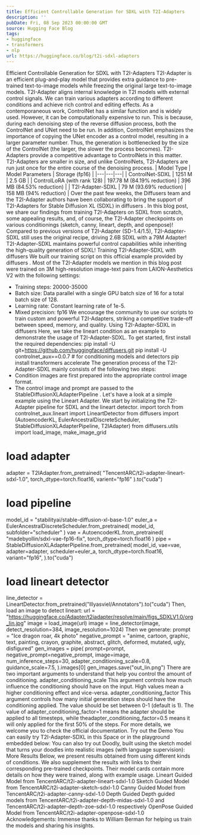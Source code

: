 ```yaml
---
title: Efficient Controllable Generation for SDXL with T2I-Adapters
description: ''
pubDate: Fri, 08 Sep 2023 00:00:00 GMT
source: Hugging Face Blog
tags:
- huggingface
- transformers
- nlp
url: https://huggingface.co/blog/t2i-sdxl-adapters
---
```


Efficient Controllable Generation for SDXL with T2I-Adapters
T2I-Adapter is an efficient plug-and-play model that provides extra guidance to pre-trained text-to-image models while freezing the original large text-to-image models. T2I-Adapter aligns internal knowledge in T2I models with external control signals. We can train various adapters according to different conditions and achieve rich control and editing effects.
As a contemporaneous work, ControlNet has a similar function and is widely used. However, it can be computationally expensive to run. This is because, during each denoising step of the reverse diffusion process, both the ControlNet and UNet need to be run. In addition, ControlNet emphasizes the importance of copying the UNet encoder as a control model, resulting in a larger parameter number. Thus, the generation is bottlenecked by the size of the ControlNet (the larger, the slower the process becomes).
T2I-Adapters provide a competitive advantage to ControlNets in this matter. T2I-Adapters are smaller in size, and unlike ControlNets, T2I-Adapters are run just once for the entire course of the denoising process.
| Model Type | Model Parameters | Storage (fp16) |
|---|---|---|
| ControlNet-SDXL | 1251 M | 2.5 GB |
| ControlLoRA (with rank 128) | 197.78 M (84.19% reduction) | 396 MB (84.53% reduction) |
| T2I-Adapter-SDXL | 79 M (93.69% reduction) | 158 MB (94% reduction) |
Over the past few weeks, the Diffusers team and the T2I-Adapter authors have been collaborating to bring the support of T2I-Adapters for Stable Diffusion XL (SDXL) in diffusers
. In this blog post, we share our findings from training T2I-Adapters on SDXL from scratch, some appealing results, and, of course, the T2I-Adapter checkpoints on various conditionings (sketch, canny, lineart, depth, and openpose)!
Compared to previous versions of T2I-Adapter (SD-1.4/1.5), T2I-Adapter-SDXL still uses the original recipe, driving 2.6B SDXL with a 79M Adapter! T2I-Adapter-SDXL maintains powerful control capabilities while inheriting the high-quality generation of SDXL!
Training T2I-Adapter-SDXL with diffusers
We built our training script on this official example provided by diffusers
.
Most of the T2I-Adapter models we mention in this blog post were trained on 3M high-resolution image-text pairs from LAION-Aesthetics V2 with the following settings:
- Training steps: 20000-35000
- Batch size: Data parallel with a single GPU batch size of 16 for a total batch size of 128.
- Learning rate: Constant learning rate of 1e-5.
- Mixed precision: fp16
We encourage the community to use our scripts to train custom and powerful T2I-Adapters, striking a competitive trade-off between speed, memory, and quality.
Using T2I-Adapter-SDXL in diffusers
Here, we take the lineart condition as an example to demonstrate the usage of T2I-Adapter-SDXL. To get started, first install the required dependencies:
pip install -U git+https://github.com/huggingface/diffusers.git
pip install -U controlnet_aux==0.0.7 # for conditioning models and detectors
pip install transformers accelerate
The generation process of the T2I-Adapter-SDXL mainly consists of the following two steps:
- Condition images are first prepared into the appropriate control image format.
- The control image and prompt are passed to the
StableDiffusionXLAdapterPipeline
.
Let's have a look at a simple example using the Lineart Adapter. We start by initializing the T2I-Adapter pipeline for SDXL and the lineart detector.
import torch
from controlnet_aux.lineart import LineartDetector
from diffusers import (AutoencoderKL, EulerAncestralDiscreteScheduler,
StableDiffusionXLAdapterPipeline, T2IAdapter)
from diffusers.utils import load_image, make_image_grid
# load adapter
adapter = T2IAdapter.from_pretrained(
"TencentARC/t2i-adapter-lineart-sdxl-1.0", torch_dtype=torch.float16, varient="fp16"
).to("cuda")
# load pipeline
model_id = "stabilityai/stable-diffusion-xl-base-1.0"
euler_a = EulerAncestralDiscreteScheduler.from_pretrained(
model_id, subfolder="scheduler"
)
vae = AutoencoderKL.from_pretrained(
"madebyollin/sdxl-vae-fp16-fix", torch_dtype=torch.float16
)
pipe = StableDiffusionXLAdapterPipeline.from_pretrained(
model_id,
vae=vae,
adapter=adapter,
scheduler=euler_a,
torch_dtype=torch.float16,
variant="fp16",
).to("cuda")
# load lineart detector
line_detector = LineartDetector.from_pretrained("lllyasviel/Annotators").to("cuda")
Then, load an image to detect lineart:
url = "https://huggingface.co/Adapter/t2iadapter/resolve/main/figs_SDXLV1.0/org_lin.jpg"
image = load_image(url)
image = line_detector(image, detect_resolution=384, image_resolution=1024)
Then we generate:
prompt = "Ice dragon roar, 4k photo"
negative_prompt = "anime, cartoon, graphic, text, painting, crayon, graphite, abstract, glitch, deformed, mutated, ugly, disfigured"
gen_images = pipe(
prompt=prompt,
negative_prompt=negative_prompt,
image=image,
num_inference_steps=30,
adapter_conditioning_scale=0.8,
guidance_scale=7.5,
).images[0]
gen_images.save("out_lin.png")
There are two important arguments to understand that help you control the amount of conditioning.
adapter_conditioning_scale
This argument controls how much influence the conditioning should have on the input. High values mean a higher conditioning effect and vice-versa.
adapter_conditioning_factor
This argument controls how many initial generation steps should have the conditioning applied. The value should be set between 0-1 (default is 1). The value of
adapter_conditioning_factor=1
means the adapter should be applied to all timesteps, while theadapter_conditioning_factor=0.5
means it will only applied for the first 50% of the steps.
For more details, we welcome you to check the official documentation.
Try out the Demo
You can easily try T2I-Adapter-SDXL in this Space or in the playground embedded below:
You can also try out Doodly, built using the sketch model that turns your doodles into realistic images (with language supervision):
More Results
Below, we present results obtained from using different kinds of conditions. We also supplement the results with links to their corresponding pre-trained checkpoints. Their model cards contain more details on how they were trained, along with example usage.
Lineart Guided
Model from TencentARC/t2i-adapter-lineart-sdxl-1.0
Sketch Guided
Model from TencentARC/t2i-adapter-sketch-sdxl-1.0
Canny Guided
Model from TencentARC/t2i-adapter-canny-sdxl-1.0
Depth Guided
Depth guided models from TencentARC/t2i-adapter-depth-midas-sdxl-1.0
and TencentARC/t2i-adapter-depth-zoe-sdxl-1.0
respectively
OpenPose Guided
Model from TencentARC/t2i-adapter-openpose-sdxl-1.0
Acknowledgements: Immense thanks to William Berman for helping us train the models and sharing his insights.
